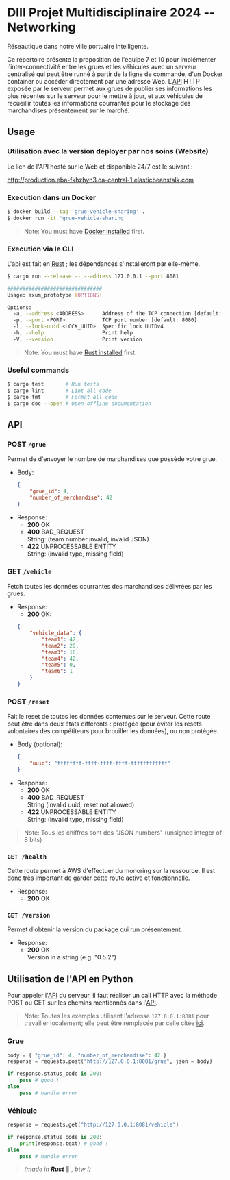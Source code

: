# DIII Projet Multidisciplinaire 2024 -- Networking

Réseautique dans notre ville portuaire intelligente.

Ce répertoire présente la proposition de l'équipe 7 et 10 pour implémenter l'inter-connectivité entre les grues et les véhicules avec un serveur centralisé qui peut être runné à partir de la ligne de commande, d'un Docker container ou accéder directement par une adresse Web. L'[API](#api) HTTP exposée par le serveur permet aux grues de publier ses informations les plus récentes sur le serveur pour le mettre à jour, et aux véhicules de recueillir toutes les informations courrantes pour le stockage des marchandises présentement sur le marché.



## Usage
### Utilisation avec la version déployer par nos soins (Website)
Le lien de l'API hosté sur le Web et disponible 24/7 est le suivant :

http://production.eba-fkhzhyn3.ca-central-1.elasticbeanstalk.com


### Execution dans un Docker
```sh
$ docker build --tag 'grue-vehicle-sharing' .
$ docker run -it 'grue-vehicle-sharing'
```

>Note: You must have [Docker installed](https://docs.docker.com/engine/install/) first.


### Execution via le CLI
L'api est fait en [Rust](https://www.rust-lang.org/) ; les dépendances s'installeront par elle-même.
```sh
$ cargo run --release -- --address 127.0.0.1 --port 8081

###############################
Usage: axum_prototype [OPTIONS]

Options:
  -a, --address <ADDRESS>      Address of the TCP connection [default: 0.0.0.0]
  -p, --port <PORT>            TCP port number [default: 8080]
  -l, --lock-uuid <LOCK_UUID>  Specific lock UUIDv4
  -h, --help                   Print help
  -V, --version                Print version
```

> Note: You must have [Rust installed](https://www.rust-lang.org/tools/install) first.

### Useful commands
```sh
$ cargo test       # Run tests
$ cargo lint       # Lint all code
$ cargo fmt        # Format all code
$ cargo doc --open # Open offline documentation
```



## API
### POST `/grue`
Permet de d'envoyer le nombre de marchandises que possède votre grue.
- Body:
    ```json
    {
        "grue_id": 4,
        "number_of_merchandise": 42
    }
    ```
- Response:
    - **200** OK
    - **400** BAD_REQUEST\
        String: (team number invalid, invalid JSON)
    - **422** UNPROCESSABLE ENTITY\
        String: (invalid type, missing field)

### GET `/vehicle`
Fetch toutes les données courrantes des marchandises délivrées par les grues.

- Response:
    -  **200** OK:
    ```json
    {
        "vehicle_data": {
            "team1": 42,
            "team2": 29,
            "team3": 18,
            "team4": 42,
            "team5": 0,
            "team6": 1
        }
    }
    ```

### POST `/reset`
Fait le reset de toutes les données contenues sur le serveur. Cette route peut être dans deux états différents : protégée (pour éviter les resets volontaires des compétiteurs pour brouiller les données), ou non protégée.

- Body (optional):
    ```json
    {
        "uuid": "ffffffff-ffff-ffff-ffff-ffffffffffff"
    }
    ```
- Response:
    -  **200** OK
    -  **400** BAD_REQUEST\
        String (invalid uuid, reset not allowed)
    - **422** UNPROCESSABLE ENTITY\
        String: (invalid type, missing field)

> Note: Tous les chiffres sont des "JSON numbers" (unsigned integer of 8 bits)

### `GET /health`
Cette route permet à AWS d'effectuer du monoring sur la ressource. Il est donc très important de garder cette route active et fonctionnelle.

- Response:
    -  **200** OK

### `GET /version`
Permet d'obtenir la version du package qui run présentement. 

- Response:
    -  **200** OK\
        Version in a string (e.g. "0.5.2")



## Utilisation de l'API en Python
Pour appeler l'[API](#api) du serveur, il faut réaliser un call HTTP avec la méthode POST ou GET sur les chemins mentionnés dans l'[API](#api).

> Note: Toutes les exemples utilisent l'adresse `127.0.0.1:8081` pour travailler localement; elle peut être remplacée par celle citée [ici](#utilisation-avec-la-version-déployer-par-nos-soins-website).

### Grue
```python
body = { "grue_id": 4, "number_of_merchandise": 42 }
response = requests.post("http://127.0.0.1:8081/grue", json = body)

if response.status_code is 200:
    pass # good !
else
    pass # handle error
```

### Véhicule
```python
response = requests.get("http://127.0.0.1:8081/vehicle")

if response.status_code is 200:
    print(response.text) # good !
else
    pass # handle error
```



> *(made in [**Rust**](https://www.rust-lang.org/)* 🦀 *, btw !)*

